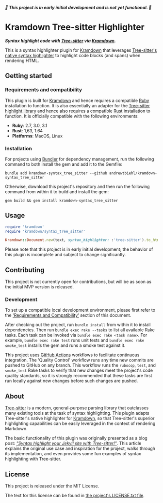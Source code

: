 ***:construction: This project is in early initial development and is not yet
functional. :construction:***

# Kramdown Tree-sitter Highlighter

***Syntax highlight code with [Tree-sitter](https://tree-sitter.github.io/tree-sitter)
via [Kramdown](https://kramdown.gettalong.org).***

This is a syntax highlighter plugin for [Kramdown](https://kramdown.gettalong.org) that
leverages
[Tree-sitter's native syntax highlighter](https://tree-sitter.github.io/tree-sitter/syntax-highlighting)
to highlight code blocks (and spans) when rendering HTML.

## Getting started

### Requirements and compatibility

This plugin is built for [Kramdown](https://kramdown.gettalong.org) and hence requires a
compatible [Ruby](https://www.ruby-lang.org) installation to function. It is also
essentially an adapter for the
[Tree-sitter highlight library](https://crates.io/crates/tree-sitter-highlight) and
hence also requires a compatible [Rust](https://www.rust-lang.org) installation to
function. It is officially compatible with the following environments:

- **Ruby**: 2.7, 3.0, 3.1
- **Rust**: 1,63, 1.64
- **Platforms**: MacOS, Linux

### Installation

For projects using [Bundler](https://bundler.io) for dependency management, run the
following command to both install the gem and add it to the Gemfile:

```shell
bundle add kramdown-syntax_tree_sitter --github andrewtbiehl/kramdown-syntax_tree_sitter
```

Otherwise, download this project's repository and then run the following command from
within it to build and install the gem:

```shell
gem build && gem install kramdown-syntax_tree_sitter
```

## Usage

```ruby
require 'kramdown'
require 'kramdown/syntax_tree_sitter'

Kramdown::Document.new(text, syntax_highlighter: :'tree-sitter').to_html
```

Please note that this project is in early initial development; the behavior of this
plugin is incomplete and subject to change significantly.

## Contributing

This project is not currently open for contributions, but will be as soon as the initial
MVP version is released.

### Development

To set up a compatible local development environment, please first refer to the
['Requirements and Compatibility'](#requirements-and-compatibility) section of this
document.

After checking out the project, run `bundle install` from within it to install
dependencies. Then run `bundle exec rake --tasks` to list all available Rake tasks. Each
task can be invoked via `bundle exec rake <task name>`. For example,
`bundle exec rake test` runs unit tests and `bundle exec rake smoke_test` installs the
gem and runs a smoke test against it.

This project uses [GitHub Actions](https://github.com/features/actions) workflows to
facilitate continuous integration. The 'Quality Control' workflow runs any time new
commits are pushed to GitHub on any branch. This workflow runs the `rubocop`, `test`,
and `smoke_test` Rake tasks to verify that new changes meet the project's code quality
standards, so it is strongly recommended that these tasks are first run locally against
new changes before such changes are pushed.

## About

[Tree-sitter](https://tree-sitter.github.io/tree-sitter) is a modern, general-purpose
parsing library that outclasses many existing tools at the task of syntax highlighting.
This plugin adapts Tree-sitter's native highlighter for
[Kramdown](https://kramdown.gettalong.org), so that Tree-sitter's superior highlighting
capabilities can be easily leveraged in the context of rendering Markdown.

The basic functionality of this plugin was originally presented as a blog post:
*["Syntax highlight your Jekyll site with Tree-sitter!"](https://andrewtbiehl.com/blog/jekyll-tree-sitter)*.
This article explains the original use case and inspiration for the project, walks
through its implementation, and even provides some fun examples of syntax highlighting
with Tree-sitter.

## License

This project is released under the MIT License.

The text for this license can be found in [the project's LICENSE.txt file](LICENSE.txt).
